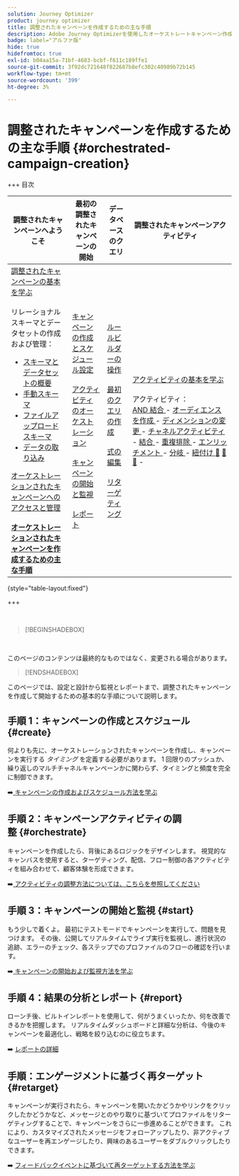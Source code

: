 ```yaml
---
solution: Journey Optimizer
product: journey optimizer
title: 調整されたキャンペーンを作成するための主な手順
description: Adobe Journey Optimizerを使用したオーケストレートキャンペーン作成の主な原則について説明します
badge: label="アルファ版"
hide: true
hidefromtoc: true
exl-id: b04aa15a-71bf-4683-bcbf-f611c189ffe1
source-git-commit: 3f92dc721648f822687b8efc302c40989b72b145
workflow-type: tm+mt
source-wordcount: '399'
ht-degree: 3%

---
```



# 調整されたキャンペーンを作成するための主な手順 {#orchestrated-campaign-creation}

+++ 目次

| 調整されたキャンペーンへようこそ | 最初の調整されたキャンペーンの開始 | データベースのクエリ | 調整されたキャンペーンアクティビティ |
|---|---|---|---|
| [ 調整されたキャンペーンの基本を学ぶ ](gs-orchestrated-campaigns.md)<br/><br/> リレーショナルスキーマとデータセットの作成および管理：</br> <ul><li>[ スキーマとデータセットの概要 ](gs-schemas.md)</li><li>[ 手動スキーマ ](manual-schema.md)</li><li>[ ファイルアップロードスキーマ ](file-upload-schema.md)</li><li>[ データの取り込み ](ingest-data.md)</li></ul>[ オーケストレーションされたキャンペーンへのアクセスと管理 ](access-manage-orchestrated-campaigns.md)<br/><br/><b>[ オーケストレーションされたキャンペーンを作成するための主な手順 ](gs-campaign-creation.md)</b> | [ キャンペーンの作成とスケジュール設定 ](create-orchestrated-campaign.md)<br/><br/>[ アクティビティのオーケストレーション ](orchestrate-activities.md)<br/><br/>[ キャンペーンの開始と監視 ](start-monitor-campaigns.md)<br/><br/>[ レポート ](reporting-campaigns.md) | [ ルールビルダーの操作 ](orchestrated-rule-builder.md)<br/><br/>[ 最初のクエリの作成 ](build-query.md)<br/><br/>[ 式の編集 ](edit-expressions.md)<br/><br/>[ リターゲティング ](retarget.md) | [ アクティビティの基本を学ぶ ](activities/about-activities.md)<br/><br/> アクティビティ：<br/>[AND 結合 ](activities/and-join.md) - [ オーディエンスを作成 ](activities/build-audience.md) - [ ディメンションの変更 ](activities/change-dimension.md) - [ チャネルアクティビティ ](activities/channels.md) - [ 結合 ](activities/combine.md) - [ 重複排除 ](activities/deduplication.md) - [ エンリッチメント ](activities/enrichment.md) - [ 分岐 ](activities/fork.md) - [ 紐付け ](activities/reconciliation.md) [&#128279;](activities/save-audience.md) [&#128279;](activities/split.md) [&#128279;](activities/wait.md) - |

{style="table-layout:fixed"}

+++

<br/>

>[!BEGINSHADEBOX]

</br>

このページのコンテンツは最終的なものではなく、変更される場合があります。

>[!ENDSHADEBOX]

このページでは、設定と設計から監視とレポートまで、調整されたキャンペーンを作成して開始するための基本的な手順について説明します。

<!--
<table style="table-layout:fixed"><tr style="border: 0; text-align: center;" >
<td><a href="#create"><img alt="Create & schedule your campaign" src="../../channels/assets/do-not-localize/email.png"></a><br/><a href="#create"><strong>Create & schedule your campaign</strong></a></td>
<td><a href="#orchestrate"><img alt="Orchestrate campaign activities" src="../../channels/assets/do-not-localize/sms.png"></a><br/><a href="#orchestrate"><strong>Orchestrate campaign activities</strong></a></td>
<td><a href="#start"><img alt="Start & monitor your campaign" src="../../channels/assets/do-not-localize/push.png"></a><a href="#start"><strong>Start & monitor your campaign</strong></a></td>
<td><a href="#report"><img alt="Analyze & report on results" src="../../channels/assets/do-not-localize/push.png"></a><a href="#report"><strong>Analyze & report on results</strong></a></td>
</tr></table>-->



## 手順 1：キャンペーンの作成とスケジュール {#create}

何よりも先に、オーケストレーションされたキャンペーンを作成し、キャンペーンを実行する *タイミング* を定義する必要があります。 1 回限りのプッシュか、繰り返しのマルチチャネルキャンペーンかに関わらず、タイミングと頻度を完全に制御できます。

➡️[ キャンペーンの作成およびスケジュール方法を学ぶ ](../orchestrated/create-orchestrated-campaign.md)

## 手順 2：キャンペーンアクティビティの調整 {#orchestrate}

キャンペーンを作成したら、背後にあるロジックをデザインします。 視覚的なキャンバスを使用すると、ターゲティング、配信、フロー制御の各アクティビティを組み合わせて、顧客体験を形成できます。

➡️[ アクティビティの調整方法については、こちらを参照してください ](../orchestrated/orchestrate-activities.md)

## 手順 3：キャンペーンの開始と監視 {#start}

もう少しで着くよ。 最初にテストモードでキャンペーンを実行して、問題を見つけます。 その後、公開してリアルタイムでライブ実行を監視し、進行状況の追跡、エラーのチェック、各ステップでのプロファイルのフローの確認を行います。

➡️[ キャンペーンの開始および監視方法を学ぶ ](../orchestrated/start-monitor-campaigns.md)

## 手順 4：結果の分析とレポート {#report}

ローンチ後、ビルトインレポートを使用して、何がうまくいったか、何を改善できるかを把握します。 リアルタイムダッシュボードと詳細な分析は、今後のキャンペーンを最適化し、戦略を絞り込むのに役立ちます。

➡️ [ レポートの詳細 ](../orchestrated/reporting-campaigns.md)

## 手順：エンゲージメントに基づく再ターゲット {#retarget}

キャンペーンが実行されたら、キャンペーンを開いたかどうかやリンクをクリックしたかどうかなど、メッセージとのやり取りに基づいてプロファイルをリターゲティングすることで、キャンペーンをさらに一歩進めることができます。 これにより、カスタマイズされたメッセージをフォローアップしたり、非アクティブなユーザーを再エンゲージしたり、興味のあるユーザーをダブルクリックしたりできます。

➡️ [ フィードバックイベントに基づいて再ターゲットする方法を学ぶ ](../orchestrated/retarget.md)
